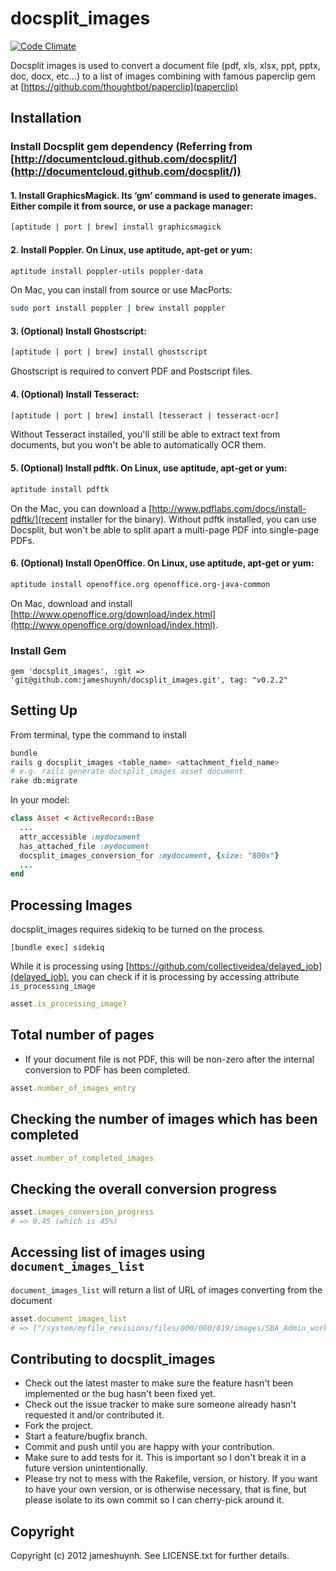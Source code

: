 # docsplit_images

[![Code Climate](https://codeclimate.com/badge.png)](https://codeclimate.com/github/jameshuynh/docsplit_images)

Docsplit images is used to convert a document file (pdf, xls, xlsx, ppt, pptx, doc, docx, etc...) to a list of images combining with famous paperclip gem at [https://github.com/thoughtbot/paperclip](paperclip)

## Installation

### Install Docsplit gem dependency (Referring from [http://documentcloud.github.com/docsplit/](http://documentcloud.github.com/docsplit/))
  
#### 1. Install GraphicsMagick. Its ‘gm’ command is used to generate images. Either compile it from source, or use a package manager:

```bash
[aptitude | port | brew] install graphicsmagick
```

#### 2. Install Poppler. On Linux, use aptitude, apt-get or yum:

```bash
aptitude install poppler-utils poppler-data
```

On Mac, you can install from source or use MacPorts:

```bash
sudo port install poppler | brew install poppler
```

#### 3. (Optional) Install Ghostscript:

```bash
[aptitude | port | brew] install ghostscript
```

Ghostscript is required to convert PDF and Postscript files. 

#### 4. (Optional) Install Tesseract:

```bash
[aptitude | port | brew] install [tesseract | tesseract-ocr]
```

Without Tesseract installed, you'll still be able to extract text from documents, but you won't be able to automatically OCR them. 

#### 5. (Optional) Install pdftk. On Linux, use aptitude, apt-get or yum:

```bash
aptitude install pdftk
```
	
On the Mac, you can download a [http://www.pdflabs.com/docs/install-pdftk/](recent installer for the binary). Without pdftk installed, you can use Docsplit, but won't be able to split apart a multi-page PDF into single-page PDFs. 

#### 6. (Optional) Install OpenOffice. On Linux, use aptitude, apt-get or yum:
  
```bash
aptitude install openoffice.org openoffice.org-java-common
```  

On Mac, download and install [http://www.openoffice.org/download/index.html](http://www.openoffice.org/download/index.html).

### Install Gem

	gem 'docsplit_images', :git => 'git@github.com:jameshuynh/docsplit_images.git', tag: "v0.2.2"

## Setting Up
	
From terminal, type the command to install
	
```bash
bundle
rails g docsplit_images <table_name> <attachment_field_name>
# e.g. rails generate docsplit_images asset document
rake db:migrate
```

In your model:

```ruby
class Asset < ActiveRecord::Base
  ...
  attr_accessible :mydocument
  has_attached_file :mydocument
  docsplit_images_conversion_for :mydocument, {size: "800x"}
  ...
end
```

## Processing Images

docsplit_images requires sidekiq to be turned on the process. 

	[bundle exec] sidekiq

While it is processing using [https://github.com/collectiveidea/delayed_job](delayed_job), you can check if it is processing by accessing attribute ``is_processing_image``

```ruby
asset.is_processing_image?
```

## Total number of pages

* If your document file is not PDF, this will be non-zero after the internal conversion to PDF has been completed. 

```ruby
asset.number_of_images_entry
```

## Checking the number of images which has been completed

```ruby
asset.number_of_completed_images
```

## Checking the overall conversion progress

```ruby
asset.images_conversion_progress
# => 0.45 (which is 45%)
```

## Accessing list of images using ``document_images_list``

``document_images_list`` will return a list of URL of images converting from the document

```ruby
asset.document_images_list
# => ["/system/myfile_revisions/files/000/000/019/images/SBA_Admin_workflow_1.png", "/system/myfile_revisions/files/000/000/019/images/SBA_Admin_workflow_2.png", ...]
```

Contributing to docsplit_images
-------------
 
* Check out the latest master to make sure the feature hasn't been implemented or the bug hasn't been fixed yet.
* Check out the issue tracker to make sure someone already hasn't requested it and/or contributed it.
* Fork the project.
* Start a feature/bugfix branch.
* Commit and push until you are happy with your contribution.
* Make sure to add tests for it. This is important so I don't break it in a future version unintentionally.
* Please try not to mess with the Rakefile, version, or history. If you want to have your own version, or is otherwise necessary, that is fine, but please isolate to its own commit so I can cherry-pick around it.

Copyright
-------------

Copyright (c) 2012 jameshuynh. See LICENSE.txt for
further details.
